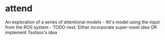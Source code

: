 # attend
An exploration of a series of attentional models
	- Itti's model using the input from the ROS system 
	- TODO next: Either incorporate super-voxel idea OR implement Tsotsos's idea
